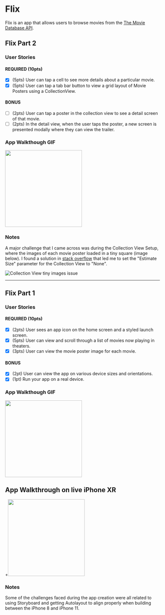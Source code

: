 # Flix

Flix is an app that allows users to browse movies from the [The Movie Database API](http://docs.themoviedb.apiary.io/#).

## Flix Part 2

### User Stories

#### REQUIRED (10pts)
- [x] (5pts) User can tap a cell to see more details about a particular movie.
- [x] (5pts) User can tap a tab bar button to view a grid layout of Movie Posters using a CollectionView.

#### BONUS
- [ ] (2pts) User can tap a poster in the collection view to see a detail screen of that movie.
- [ ] (2pts) In the detail view, when the user taps the poster, a new screen is presented modally where they can view the trailer.

### App Walkthough GIF

<img src="https://imgur.com/OaFuqv3.gif" width=250><br>

### Notes
A major challenge that I came across was during the Collection View Setup, where the images of each movie poster loaded in a tiny square (image below). I found a solution in [stack overflow](https://stackoverflow.com/questions/56840665/why-on-xcode-11-uicollectionviewcell-changes-size-as-soon-as-you-scroll-i-alre) that led me to set the "Estimate Size" parameter for the Collection View to "None".

![Collection View tiny images issue](https://imgur.com/X9hja2B.png)

---

## Flix Part 1

### User Stories

#### REQUIRED (10pts)
- [x] (2pts) User sees an app icon on the home screen and a styled launch screen.
- [x] (5pts) User can view and scroll through a list of movies now playing in theaters.
- [x] (3pts) User can view the movie poster image for each movie.

#### BONUS
- [x] (2pt) User can view the app on various device sizes and orientations.
- [x] (1pt) Run your app on a real device.

### App Walkthough GIF

<img src="https://imgur.com/49aeJYQ.gif" width=250><br>

## App Walkthrough on live iPhone XR

+<img src="/flixster_real_iphone_xr-min.gif?raw=true" width="250px">

### Notes
Some of the challenges faced during the app creation were all related to using Storyboard and getting Autolayout to align properly when building between the iPhone 8 and iPhone 11.

